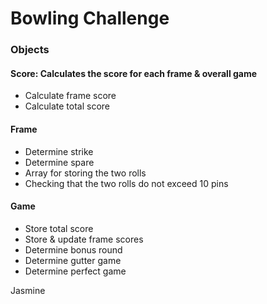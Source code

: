 
Bowling Challenge
=================

### Objects
#### Score: Calculates the score for each frame & overall game
- Calculate frame score
- Calculate total score

#### Frame
- Determine strike
- Determine spare
- Array for storing the two rolls
- Checking that the two rolls do not exceed 10 pins

#### Game 
- Store total score
- Store & update frame scores
- Determine bonus round
- Determine gutter game
- Determine perfect game


Jasmine
